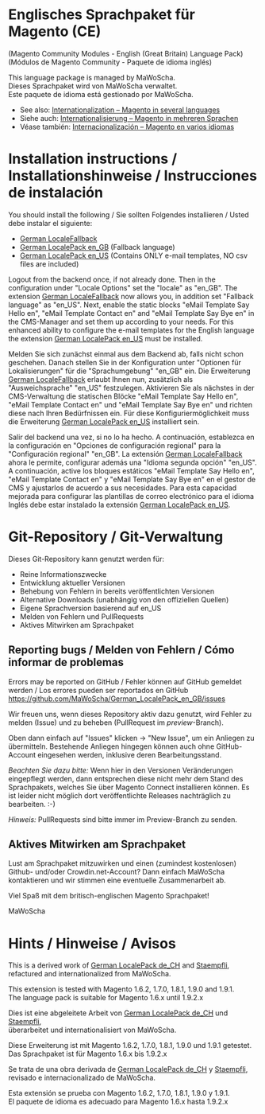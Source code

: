 # Englisches Sprachpaket für Magento (CE)
(Magento Community Modules - English (Great Britain) Language Pack)<br />
(Módulos de Magento Community - Paquete de idioma inglés)

This language package is managed by MaWoScha.<br />
Dieses Sprachpaket wird von MaWoScha verwaltet.<br />
Este paquete de idioma está gestionado por MaWoScha.

* See also: [Internationalization – Magento in several languages](http://blog.siempro.co/?p=105&lang=en)
* Siehe auch: [Internationalisierung – Magento in mehreren Sprachen](http://blog.siempro.co/?p=105&lang=de)
* Véase también: [Internacionalización – Magento en varios idiomas](http://blog.siempro.co/?p=105&lang=es)


# Installation instructions / Installationshinweise / Instrucciones de instalación

You should install the following / Sie sollten Folgendes installieren / Usted debe instalar el siguiente:

*  [German LocaleFallback](https://github.com/MaWoScha/German_LocaleFallback)
*  [German LocalePack en_GB](https://github.com/MaWoScha/German_LocalePack_en_GB) (Fallback language)
*  [German LocalePack en_US](https://github.com/MaWoScha/German_LocalePack_en_US) (Contains ONLY e-mail templates, NO csv files are included)

Logout from the backend once, if not already done. Then in the configuration under "Locale Options" set the "locale" as "en_GB". The extension [German LocaleFallback](https://github.com/MaWoScha/German_LocaleFallback) now allows you, in addition set "Fallback language" as "en_US". Next, enable the static blocks "eMail Template Say Hello en", "eMail Template Contact en" and "eMail Template Say Bye en" in the CMS-Manager and set them up according to your needs. For this enhanced ability to configure the e-mail templates for the English language the extension [German LocalePack en_US](https://github.com/MaWoScha/German_LocalePack_en_US) must be installed.

Melden Sie sich zunächst einmal aus dem Backend ab, falls nicht schon geschehen. Danach stellen Sie in der Konfiguration unter "Optionen für Lokalisierungen" für die "Sprachumgebung" "en_GB" ein. Die Erweiterung [German LocaleFallback](https://github.com/MaWoScha/German_LocaleFallback) erlaubt Ihnen nun, zusätzlich als "Ausweichsprache" "en_US" festzulegen. Aktivieren Sie als nächstes in der CMS-Verwaltung die statischen Blöcke "eMail Template Say Hello en", "eMail Template Contact en" und "eMail Template Say Bye en" und richten diese nach Ihren Bedürfnissen ein. Für diese Konfiguriermöglichkeit muss die Erweiterung [German LocalePack en_US](https://github.com/MaWoScha/German_LocalePack_en_US) installiert sein.

Salir del backend una vez, si no lo ha hecho. A continuación, establezca en la configuración en "Opciones de configuración regional" para la "Configuración regional" "en_GB". La extensión [German LocaleFallback](https://github.com/MaWoScha/German_LocaleFallback) ahora le permite, configurar además una "Idioma segunda opción" "en_US". A continuación, active los bloques estáticos "eMail Template Say Hello en", "eMail Template Contact en" y "eMail Template Say Bye en" en el gestor de CMS y ajustarlos de acuerdo a sus necesidades. Para esta capacidad mejorada para configurar las plantillas de correo electrónico para el idioma Inglés debe estar instalado la extensión [German LocalePack en_US](https://github.com/MaWoScha/German_LocalePack_en_US).


# Git-Repository / Git-Verwaltung

Dieses Git-Repository kann genutzt werden für:

* Reine Informationszwecke
* Entwicklung aktueller Versionen
* Behebung von Fehlern in bereits veröffentlichten Versionen
* Alternative Downloads (unabhängig von den offiziellen Quellen)
* Eigene Sprachversion basierend auf en_US
* Melden von Fehlern und PullRequests
* Aktives Mitwirken am Sprachpaket

## Reporting bugs / Melden von Fehlern / Cómo informar de problemas

Errors may be reported on GitHub / Fehler können auf GitHub gemeldet werden / Los errores pueden ser reportados en GitHub
<a href="https://github.com/MaWoScha/German_LocalePack_en_GB/issues">https://github.com/MaWoScha/German_LocalePack_en_GB/issues</a>

Wir freuen uns, wenn dieses Repository aktiv dazu genutzt, wird Fehler zu melden (Issue) und zu beheben (PullRequest im _preview_-Branch).

Oben dann einfach auf "Issues" klicken -> "New Issue", um ein Anliegen zu übermitteln. Bestehende Anliegen hingegen können auch ohne GitHub-Account eingesehen werden, inklusive deren Bearbeitungsstand.

_Beachten Sie dazu bitte:_ Wenn hier in den Versionen Veränderungen eingepflegt werden, dann entsprechen diese nicht mehr dem Stand des Sprachpakets, welches Sie über Magento Connect installieren können. Es ist leider nicht möglich dort veröffentlichte Releases nachträglich zu bearbeiten. :-)

_Hinweis:_ PullRequests sind bitte immer im Preview-Branch zu senden.

## Aktives Mitwirken am Sprachpaket

Lust am Sprachpaket mitzuwirken und einen (zumindest kostenlosen) Github- und/oder Crowdin.net-Account? Dann einfach MaWoScha kontaktieren und wir stimmen eine eventuelle Zusammenarbeit ab.

Viel Spaß mit dem britisch-englischen Magento Sprachpaket!

MaWoScha


# Hints / Hinweise / Avisos

This is a derived work of [German LocalePack de_CH](https://github.com/MaWoScha/German_LocalePack_de_CH) and [Staempfli](https://github.com/staempfli/magento-locale-en-gb),<br />
refactured and internationalized from MaWoScha.

This extension is tested with Magento 1.6.2, 1.7.0, 1.8.1, 1.9.0 and 1.9.1. <br />
The language pack is suitable for Magento 1.6.x until 1.9.2.x


Dies ist eine abgeleitete Arbeit von [German LocalePack de_CH](https://github.com/MaWoScha/German_LocalePack_de_CH) und [Staempfli](https://github.com/staempfli/magento-locale-en-gb),<br />
überarbeitet und internationalisiert von MaWoScha.

Diese Erweiterung ist mit Magento 1.6.2, 1.7.0, 1.8.1, 1.9.0 und 1.9.1 getestet. <br />
Das Sprachpaket ist für Magento 1.6.x bis 1.9.2.x


Se trata de una obra derivada de [German LocalePack de_CH](https://github.com/MaWoScha/German_LocalePack_de_CH) y [Staempfli](https://github.com/staempfli/magento-locale-en-gb),<br />
revisado e internacionalizado de MaWoScha.

Esta extensión se prueba con Magento 1.6.2, 1.7.0, 1.8.1, 1.9.0 y 1.9.1. <br />
El paquete de idioma es adecuado para Magento 1.6.x hasta 1.9.2.x
